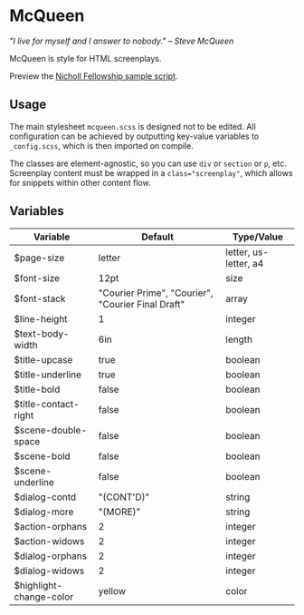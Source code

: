 McQueen
=======

*"I live for myself and I answer to nobody." – Steve McQueen*

McQueen is style for HTML screenplays.

Preview the [Nicholl Fellowship sample script](https://cdn.rawgit.com/rnkn/mcqueen/master/sample/sample.html).

Usage
-----

The main stylesheet `mcqueen.scss` is designed not to be edited. All
configuration can be achieved by outputting key-value variables to
`_config.scss`, which is then imported on compile.

The classes are element-agnostic, so you can use `div` or `section` or
`p`, etc. Screenplay content must be wrapped in a `class="screenplay"`,
which allows for snippets within other content flow.

Variables
---------

| Variable                | Default                                           | Type/Value            |
|-------------------------|---------------------------------------------------|-----------------------|
| $page-size              | letter                                            | letter, us-letter, a4 |
| $font-size              | 12pt                                              | size                  |
| $font-stack             | "Courier Prime", "Courier", "Courier Final Draft" | array                 |
| $line-height            | 1                                                 | integer               |
| $text-body-width        | 6in                                               | length                |
| $title-upcase           | true                                              | boolean               |
| $title-underline        | true                                              | boolean               |
| $title-bold             | false                                             | boolean               |
| $title-contact-right    | false                                             | boolean               |
| $scene-double-space     | false                                             | boolean               |
| $scene-bold             | false                                             | boolean               |
| $scene-underline        | false                                             | boolean               |
| $dialog-contd           | "(CONT'D)"                                        | string                |
| $dialog-more            | "(MORE)"                                          | string                |
| $action-orphans         | 2                                                 | integer               |
| $action-widows          | 2                                                 | integer               |
| $dialog-orphans         | 2                                                 | integer               |
| $dialog-widows          | 2                                                 | integer               |
| $highlight-change-color | yellow                                            | color                 |

